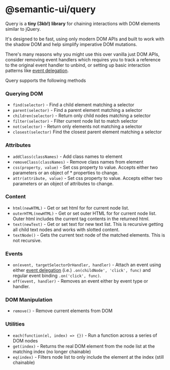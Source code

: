 # @semantic-ui/query

Query is a **tiny (3kb!) library** for chaining interactions with DOM elements similar to jQuery.

It's designed to be fast, using only modern DOM APIs and built to work with the shadow DOM and help simplify imperative DOM mutations.

There's many reasons why you might use this over vanilla just DOM APIs, consider removing event handlers which requires you to track a reference to the original event handler to unbind, or setting up basic interaction patterns like [event delegation](https://learn.jquery.com/events/event-delegation/).

Query supports the following methods

### Querying DOM
* `find(selector)` - Find a child element matching a selector
* `parent(selector)` - Find a parent element matching a selector
* `children(selector)` - Return only child nodes matching a selector
* `filter(selector)` - Filter current node list to match selector
* `not(selector)` - Return only elements not matching a selector
* `closest(selector)` Find the closest parent element matching a selector

### Attributes
* `addClass(classNames)` - Add class names to element
* `removeClass(classNames)` - Remove class names from element
* `css(property, value)` - Set css property to value. Accepts either two parameters or an object of * properties to change.
* `attr(attribute, value)` - Set css property to value. Accepts either two parameters or an object of attributes to change.

### Content
* `html(newHTML)` - Get or set html for for current node list.
* `outerHTML(newHTML)` - Get or set outer HTML for for current node list. Outer html includes the current tag contents in the returned html.
* `text(newText)` - Get or set text for new text list. This is recursive getting all child text nodes and works with slotted content.
* `textNode()` - Gets the current text node of the matched elements. This is not recursive.

### Events
* `on(event, targetSelectorOrHandler, handler)` - Attach an event using either [event delegation](https://learn.jquery.com/events/event-delegation/) (i.e.)  `.on(childNode', 'click', func)` and regular event binding `.on('click', func)`.
* `off(event, handler)` - Removes an event either by event type or handler.

### DOM Manipulation
* `remove()` - Remove current elements from DOM

### Utilities
* `each(function(el, index) => {})` - Run a function across a series of DOM nodes
* `get(index)` - Returns the real DOM element from the node list at the matching index (no longer chainable)
* `eq(index)` - Filters node list to only include the element at the index (still chainable)

